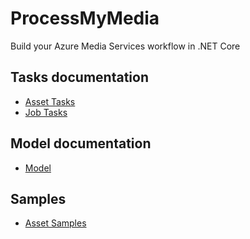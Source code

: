 # ProcessMyMedia
Build your Azure Media Services workflow in .NET Core 

## Tasks documentation

* [Asset Tasks](ProcessMyMedia/Tasks/Media/Asset)
* [Job Tasks](ProcessMyMedia/Tasks//Media/Job)

## Model documentation

* [Model](ProcessMyMedia/Model)

## Samples

* [Asset Samples](ProcessMyMedia.Samples/Samples/Asset)
